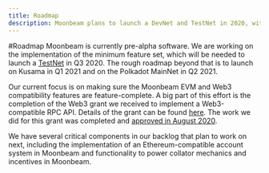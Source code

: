 ```yaml
---
title: Roadmap
description: Moonbeam plans to launch a DevNet and TestNet in 2020, with a MainNet to follow in 2021.
---
```


#Roadmap
Moonbeam is currently pre-alpha software. We are working on the implementation of the minimum feature set, which will be needed to launch a [TestNet](/resources/networks/) in Q3 2020. The rough roadmap beyond that is to launch on Kusama in Q1 2021 and on the Polkadot MainNet in Q2 2021.

Our current focus is on making sure the Moonbeam EVM and Web3 compatibility features are feature-complete. A big part of this effort is the completion of the Web3 grant we received to implement a Web3-compatible RPC API.  Details of the grant can be found [here](https://github.com/w3f/Open-Grants-Program/blob/master/applications/web3-compatible-api.md).  The work we did for this grant was completed and [approved in August 2020](https://www.purestake.com/news/purestake-awarded-web3-foundation-grant-moonbeam/).

We have several critical components in our backlog that plan to work on next, including the implementation of an Ethereum-compatible account system in Moonbeam and functionality to power collator mechanics and incentives in Moonbeam.
